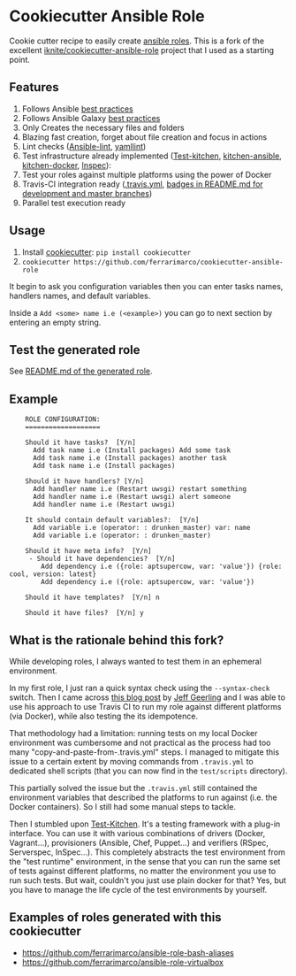 # Cookiecutter Ansible Role

Cookie cutter recipe to easily create [ansible roles](http://docs.ansible.com/playbooks_roles.html#roles).
This is a fork of the excellent [iknite/cookiecutter-ansible-role](https://github.com/iknite/cookiecutter-ansible-role)
project that I used as a starting point.

## Features

1. Follows Ansible [best practices](http://docs.ansible.com/playbooks_best_practices.html)
1. Follows Ansible Galaxy [best practices](https://galaxy.ansible.com/intro#good)
1. Only Creates the necessary files and folders
1. Blazing fast creation, forget about file creation and focus in actions
1. Lint checks ([Ansible-lint](https://github.com/willthames/ansible-lint), [yamllint](https://github.com/adrienverge/yamllint))
1. Test infrastructure already implemented ([Test-kitchen](https://github.com/test-kitchen/test-kitchen), [kitchen-ansible](https://github.com/neillturner/kitchen-ansible), [kitchen-docker](https://github.com/test-kitchen/kitchen-docker), [Inspec](https://github.com/chef/kitchen-inspec)):
  1. Test your roles against multiple platforms using the power of Docker
1. Travis-CI integration ready ([.travis.yml]({{cookiecutter.role_name}}/.travis.yml), [badges in README.md for development and master branches]({{cookiecutter.role_name}}/README.md))
1. Parallel test execution ready

## Usage

1. Install [cookiecutter](https://cookiecutter.readthedocs.io/en/latest/installation.html#install-cookiecutter): `pip install cookiecutter`
1. `cookiecutter https://github.com/ferrarimarco/cookiecutter-ansible-role`

It begin to ask you configuration variables then you can enter tasks names,
handlers names, and default variables.

Inside a `Add <some> name i.e (<example>)` you can go to next section by entering
an empty string.

## Test the generated role

See [README.md of the generated role]({{cookiecutter.role_name}}/README.md).

## Example
```
    ROLE CONFIGURATION:
    ===================

    Should it have tasks?  [Y/n]
      Add task name i.e (Install packages) Add some task
      Add task name i.e (Install packages) another task
      Add task name i.e (Install packages)

    Should it have handlers? [Y/n]
      Add handler name i.e (Restart uwsgi) restart something
      Add handler name i.e (Restart uwsgi) alert someone
      Add handler name i.e (Restart uwsgi)

    It should contain default variables?:  [Y/n]
      Add variable i.e (operator: : drunken_master) var: name
      Add variable i.e (operator: : drunken_master)      

    Should it have meta info?  [Y/n]
     - Should it have dependencies?  [Y/n]
        Add dependency i.e ({role: aptsupercow, var: 'value'}) {role: cool, version: latest}
        Add dependency i.e ({role: aptsupercow, var: 'value'})

    Should it have templates?  [Y/n] n

    Should it have files?  [Y/n] y

```

## What is the rationale behind this fork?

While developing roles, I always wanted to test them in an ephemeral environment.

In my first role, I just ran a quick syntax check using the `--syntax-check` switch. Then I came across [this blog post](https://www.jeffgeerling.com/blog/testing-ansible-roles-travis-ci-github) by [Jeff Geerling](https://github.com/geerlingguy) and I was able to use his approach to use Travis CI to run my role against different platforms (via Docker), while also testing the its idempotence.

That methodology had a limitation: running tests on my local Docker environment was cumbersome and not practical as the process had too many "copy-and-paste-from-.travis.yml" steps. I managed to mitigate this issue to a certain extent by moving commands from `.travis.yml` to dedicated shell scripts (that you can now find in the `test/scripts` directory).

This partially solved the issue but the `.travis.yml` still contained the environment variables that described the platforms to run against (i.e. the Docker containers). So I still had some manual steps to tackle.

Then I stumbled upon [Test-Kitchen](https://github.com/test-kitchen/test-kitchen). It's a testing framework with a plug-in interface. You can use it with various combinations of drivers (Docker, Vagrant...), provisioners (Ansible, Chef, Puppet...) and verifiers (RSpec, Serverspec, InSpec...). This completely abstracts the test environment from the "test runtime" environment, in the sense that you can run the same set of tests against different platforms, no matter the environment you use to run such tests. But wait, couldn't you just use plain docker for that? Yes, but you have to manage the life cycle of the test environments by yourself.

## Examples of roles generated with this cookiecutter
- https://github.com/ferrarimarco/ansible-role-bash-aliases
- https://github.com/ferrarimarco/ansible-role-virtualbox
